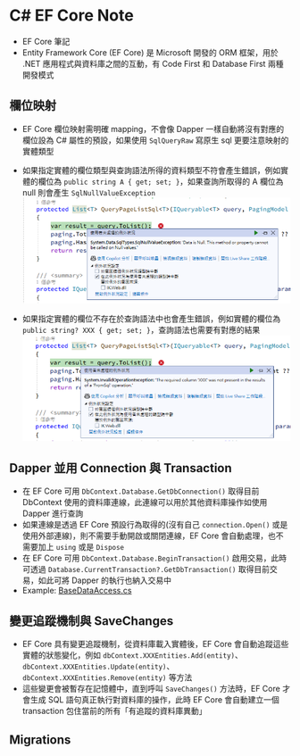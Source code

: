 ﻿# C# EF Core Note

- EF Core 筆記
- Entity Framework Core (EF Core) 是 Microsoft 開發的 ORM 框架，用於 .NET 應用程式與資料庫之間的互動，有 Code First 和 Database First 兩種開發模式

## 欄位映射

- EF Core 欄位映射需明確 mapping，不會像 Dapper 一樣自動將沒有對應的欄位設為 C# 屬性的預設，如果使用 `SqlQueryRaw` 寫原生 sql 更要注意映射的實體類型

- 如果指定實體的欄位類型與查詢語法所得的資料類型不符會產生錯誤，例如實體的欄位為 `public string A { get; set; }`，如果查詢所取得的 A 欄位為 null 則會產生 `SqlNullValueException`
![](01.png)

- 如果指定實體的欄位不存在於查詢語法中也會產生錯誤，例如實體的欄位為 `public string? XXX { get; set; }`，查詢語法也需要有對應的結果  
![](02.png)

## Dapper 並用 Connection 與 Transaction

- 在 EF Core 可用 `DbContext.Database.GetDbConnection()` 取得目前 DbContext 使用的資料庫連線，此連線可以用於其他資料庫操作如使用 Dapper 進行查詢
- 如果連線是透過 EF Core 預設行為取得的(沒有自己 `connection.Open()` 或是使用外部連線)，則不需要手動開啟或關閉連線，EF Core 會自動處理，也不需要加上 `using` 或是 `Dispose`
- 在 EF Core 可用 `DbContext.Database.BeginTransaction()` 啟用交易，此時可透過 `Database.CurrentTransaction?.GetDbTransaction()` 取得目前交易，如此可將 Dapper 的執行也納入交易中
- Example: [BaseDataAccess.cs](BaseDataAccess.cs)

## 變更追蹤機制與 SaveChanges

- EF Core 具有變更追蹤機制，從資料庫載入實體後，EF Core 會自動追蹤這些實體的狀態變化，例如 `dbContext.XXXEntities.Add(entity)`、`dbContext.XXXEntities.Update(entity)`、`dbContext.XXXEntities.Remove(entity)` 等方法
- 這些變更會被暫存在記憶體中，直到呼叫 `SaveChanges()` 方法時，EF Core 才會生成 SQL 語句真正執行對資料庫的操作，此時 EF Core 會自動建立一個 transaction 包住當前的所有「有追蹤的資料庫異動」

## Migrations
